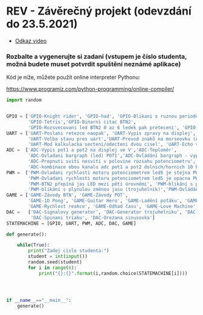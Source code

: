 # REV - Závěrečný projekt (odevzdání do 23.5.2021)
- [Odkaz video](https://youtu.be/4OCYCeq3aVA)

### Rozbalte a vygenerujte si zadaní (vstupem je číslo studenta, možná budete muset potvrdit spuštění neznámé aplikace)


Kód je níže, můžete použít online interpreter Pythonu:

https://www.programiz.com/python-programming/online-compiler/

```Python
import random


GPIO = ['GPIO-Knight rider', 'GPIO-had', 'GPIO-Blikani s ruznou periodou  prepinani BTN2', 
        'GPIO-Tetris','GPIO-Binarni citac BTN2',
        'GPIO-Rozsvecovani led BTN2 0 az 6 ledek pak preteceni', 'GPIO-Blikani SOS']
UART = ['UART-Poslani retezce naopak', 'UART-Vypis zpravy na displej',
        'UART-Volba stavu pres uart','UART-Prevod znaků na morseovku (ABCDE)', 
        'UART-Mod kalkulacka secteni/odecteni dvou cisel', 'UART-Echo vraceni znaku']
ADC =  ['ADC-Vypis pot1 a pot2 na displej ve V','ADC-Teploměr',
        'ADC-Ovladani bargraph (led) POT1','ADC-Ovládání bargraph - vyplňuje jeden řádek displeje',
        'ADC-Prepnuti sviti nesviti v polovine rozsahu potenciometru', 
        'ADC-kombinace obou kanalu adc pot1 a pot2 dolnich/hornich 10 bit', 'ADC-Pot1 v rozlišení 8 bit násobí hodnotu POT2 10 bit']
PWM =  ['PWM-Ovladani rychlosti motoru potenciometrem led5 je stejna PWM1',
        'PWM-Ovladani rychlosti motoru potenciometrem led5 je opacna PWM1', 'PWM-Ovladani rychlosti motoru potenciometrem bez led',
        'PWM-BTN2 přepíná jas LED mezi pěti úrovněmi', 'PWM-blikání s plynulou změnou jasu (sinus)',
        'PWM-blikání s plynulou změnou jasu (trojuhelnik)','PWM-Ovládání rychlosti motoru tlačítky']
GAME = ['GAME-Závody BTN', 'GAME-Závody POT', 
        'GAME-1D Pong', 'GAME-Guitar Hero', 'GAME-Ladění poťáku', 'GAME-Uhodni číslo', 
        'GAME-Rychlost reakce', 'GAME-Odhad času', 'GAME-Love Machine']
DAC =   ['DAC-Signalovy generator', 'DAC-Generator trojuhelniku', 'DAC-Generator pulkruh',
         'DAC-Spinani triaku', 'DAC-Orezana sinusovka']
STATEMACHINE = [GPIO, UART, PWM, ADC, DAC, GAME]

def generate():

    while(True):
        print("Zadej cislo studenta:")
        student = int(input())
        random.seed(student)
        for i in range(6):
            print("{}:{}".format(i,random.choice(STATEMACHINE[i])))




if __name__=="__main__":
    generate()
```
